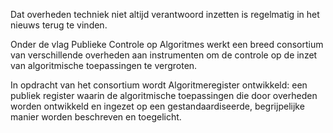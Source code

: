 Dat overheden techniek niet altijd verantwoord inzetten is regelmatig in het nieuws terug te vinden.

Onder de vlag Publieke Controle op Algoritmes werkt een breed consortium van verschillende overheden aan instrumenten om de controle op de inzet van algoritmische toepassingen te vergroten.

In opdracht van het consortium wordt Algoritmeregister ontwikkeld: een publiek register waarin de algoritmische toepassingen die door overheden worden ontwikkeld en ingezet op een gestandaardiseerde, begrijpelijke manier worden beschreven en toegelicht.